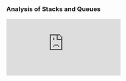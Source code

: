 
### Analysis of Stacks and Queues
<iframe src="https://www.youtube.com/embed/7eS2OXKuvaA" frameborder="0" allow="autoplay; encrypted-media" allowfullscreen></iframe>
